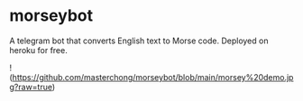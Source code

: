 # morseybot
A telegram bot that converts English text to Morse code. Deployed on heroku for free.

!(https://github.com/masterchong/morseybot/blob/main/morsey%20demo.jpg?raw=true)
